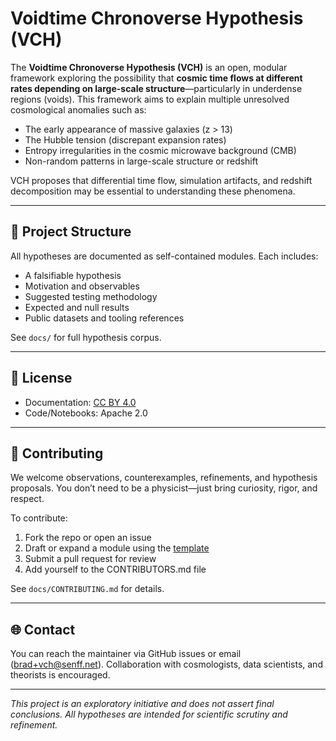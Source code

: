 # Voidtime Chronoverse Hypothesis (VCH)

The **Voidtime Chronoverse Hypothesis (VCH)** is an open, modular framework exploring the possibility that **cosmic time flows at different rates depending on large-scale structure**—particularly in underdense regions (voids). This framework aims to explain multiple unresolved cosmological anomalies such as:

- The early appearance of massive galaxies (z > 13)
- The Hubble tension (discrepant expansion rates)
- Entropy irregularities in the cosmic microwave background (CMB)
- Non-random patterns in large-scale structure or redshift

VCH proposes that differential time flow, simulation artifacts, and redshift decomposition may be essential to understanding these phenomena.

---

## 🧩 Project Structure

All hypotheses are documented as self-contained modules. Each includes:

- A falsifiable hypothesis
- Motivation and observables
- Suggested testing methodology
- Expected and null results
- Public datasets and tooling references

See `docs/` for full hypothesis corpus.

---

## 📄 License

- Documentation: [CC BY 4.0](https://creativecommons.org/licenses/by/4.0/)
- Code/Notebooks: Apache 2.0

---

## 👥 Contributing

We welcome observations, counterexamples, refinements, and hypothesis proposals. You don’t need to be a physicist—just bring curiosity, rigor, and respect.

To contribute:

1. Fork the repo or open an issue
2. Draft or expand a module using the [template](docs/VCH_Template.md)
3. Submit a pull request for review
4. Add yourself to the CONTRIBUTORS.md file

See `docs/CONTRIBUTING.md` for details.

---

## 🌐 Contact

You can reach the maintainer via GitHub issues or email (brad+vch@senff.net). Collaboration with cosmologists, data scientists, and theorists is encouraged.

---

*This project is an exploratory initiative and does not assert final conclusions. All hypotheses are intended for scientific scrutiny and refinement.*
